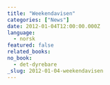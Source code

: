 ```yaml
---
title: "Weekendavisen"
categories: ["News"]
date: 2012-01-04T12:00:00.000Z
language:
  - norsk
featured: false
related_books:
no_book:
  - det-dyrebare
_slug: 2012-01-04-weekendavisen
---
```

